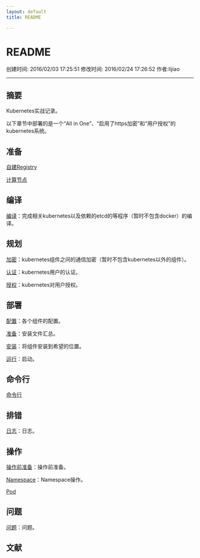 ```yaml
---
layout: default
title: README

---
```


# README
创建时间: 2016/02/03 17:25:51  修改时间: 2016/02/24 17:26:52 作者:lijiao

----

## 摘要

Kubernetes实战记录。

以下章节中部署的是一个“All in One”、“启用了https加密”和“用户授权”的kubernetes系统。

## 准备

[自建Registry](./Registry.md)

[计算节点](./ComputeNode.md)

## 编译

[编译](./Compile.md)：完成相关kubernetes以及依赖的etcd的等程序（暂时不包含docker）的编译。

## 规划

[加密](./Secure.md)：kubernetes组件之间的通信加密（暂时不包含kubernetes以外的组件）。

[认证](./Authn.md)：kubernetes用户的认证。

[授权](./Authz.md)：kubernetes对用户授权。

## 部署

[配置](./Config.md)：各个组件的配置。

[准备](./Prepare.md)：安装文件汇总。

[安装](./Install.md)：将组件安装到希望的位置。

[运行](./Run.md)：启动。

## 命令行

[命令行](./Cli.md)

## 排错

[日志](./Log.md)：日志。

## 操作

[操作前准备](./Operation/Prepare.md)：操作前准备。

[Namespace](./Operation/Namespace.md)：Namespace操作。

[Pod](./Operation/Pod.md)

## 问题

[问题](./Questions.md)：问题。

## 文献
